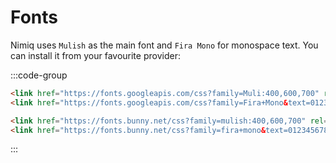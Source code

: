 # Fonts

Nimiq uses `Mulish` as the main font and `Fira Mono` for monospace text. You can install it from your favourite provider:

:::code-group 

```html [Google Fonts]
<link href="https://fonts.googleapis.com/css?family=Muli:400,600,700" rel="stylesheet">
<link href="https://fonts.googleapis.com/css?family=Fira+Mono&text=0123456789ABCDEFGHJKLMNPQRSTUVXY%20" rel="stylesheet">
```

```html [Bunny]
<link href="https://fonts.bunny.net/css?family=mulish:400,600,700" rel="stylesheet">
<link href="https://fonts.bunny.net/css?family=fira+mono&text=0123456789ABCDEFGHJKLMNPQRSTUVXY%20" rel="stylesheet">
```

:::


